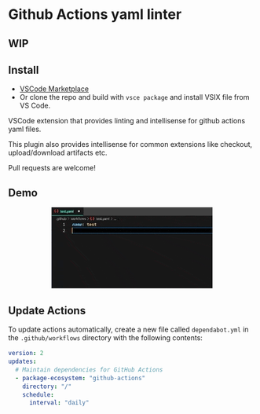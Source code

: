 # Github Actions yaml linter

## WIP

## Install
- [VSCode Marketplace](https://marketplace.visualstudio.com/items?itemName=securisec.github-actions)
- Or clone the repo and build with `vsce package` and install VSIX file from VS Code. 


VSCode extension that provides linting and intellisense for github actions yaml files. 

This plugin also provides intellisense for common extensions like checkout, upload/download artifacts etc.

Pull requests are welcome! 

## Demo
<p align="center">
    <img src="https://github.com/securisec/code-github-actions/raw/master/resources/demo.gif" width="65%">
</p>

## Update Actions
To update actions automatically, create a new file called `dependabot.yml` in the `.github/workflows` directory with the following contents:

```yaml
version: 2
updates:
  # Maintain dependencies for GitHub Actions
  - package-ecosystem: "github-actions"
    directory: "/"
    schedule:
      interval: "daily"
```
